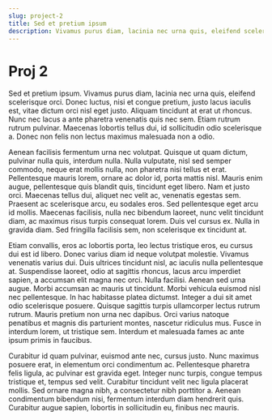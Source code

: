 ```yaml
---
slug: project-2
title: Sed et pretium ipsum
description: Vivamus purus diam, lacinia nec urna quis, eleifend scelerisque orci. 
---
```


# Proj 2

Sed et pretium ipsum. Vivamus purus diam, lacinia nec urna quis, eleifend scelerisque orci. Donec luctus, nisi et congue pretium, justo lacus iaculis est, vitae dictum orci nisl eget justo. Aliquam tincidunt at erat ut rhoncus. Nunc nec lacus a ante pharetra venenatis quis nec sem. Etiam rutrum rutrum pulvinar. Maecenas lobortis tellus dui, id sollicitudin odio scelerisque a. Donec non felis non lectus maximus malesuada non a odio.

Aenean facilisis fermentum urna nec volutpat. Quisque ut quam dictum, pulvinar nulla quis, interdum nulla. Nulla vulputate, nisl sed semper commodo, neque erat mollis nulla, non pharetra nisi tellus et erat. Pellentesque mauris lorem, ornare ac dolor id, porta mattis nisl. Mauris enim augue, pellentesque quis blandit quis, tincidunt eget libero. Nam et justo orci. Maecenas tellus dui, aliquet nec velit ac, venenatis egestas sem. Praesent ac scelerisque arcu, eu sodales eros. Sed pellentesque eget arcu id mollis. Maecenas facilisis, nulla nec bibendum laoreet, nunc velit tincidunt diam, ac maximus risus turpis consequat lorem. Duis vel cursus ex. Nulla in gravida diam. Sed fringilla facilisis sem, non scelerisque ex tincidunt at.

Etiam convallis, eros ac lobortis porta, leo lectus tristique eros, eu cursus dui est id libero. Donec varius diam id neque volutpat molestie. Vivamus venenatis varius dui. Duis ultrices tincidunt nisl, ac iaculis nulla pellentesque at. Suspendisse laoreet, odio at sagittis rhoncus, lacus arcu imperdiet sapien, a accumsan elit magna nec orci. Nulla facilisi. Aenean sed urna augue. Morbi accumsan ac mauris ut tincidunt. Morbi vehicula euismod nisl nec pellentesque. In hac habitasse platea dictumst. Integer a dui sit amet odio scelerisque posuere. Quisque sagittis turpis ullamcorper lectus rutrum rutrum. Mauris pretium non urna nec dapibus. Orci varius natoque penatibus et magnis dis parturient montes, nascetur ridiculus mus. Fusce in interdum lorem, ut tristique sem. Interdum et malesuada fames ac ante ipsum primis in faucibus.

Curabitur id quam pulvinar, euismod ante nec, cursus justo. Nunc maximus posuere erat, in elementum orci condimentum ac. Pellentesque pharetra felis ligula, ac pulvinar est gravida eget. Integer nunc turpis, congue tempus tristique et, tempus sed velit. Curabitur tincidunt velit nec ligula placerat mollis. Sed ornare magna nibh, a consectetur nibh porttitor a. Aenean condimentum bibendum nisi, fermentum interdum diam hendrerit quis. Curabitur augue sapien, lobortis in sollicitudin eu, finibus nec mauris.